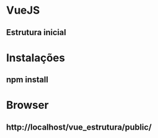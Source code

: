 # VueJS
## Estrutura inicial

# Instalações
## npm install

# Browser
## http://localhost/vue_estrutura/public/
